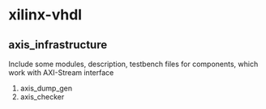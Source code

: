 # xilinx-vhdl

## axis_infrastructure

Include some modules, description, testbench files for components, which work with AXI-Stream interface
1. axis_dump_gen
2. axis_checker
